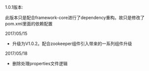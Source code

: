 1.0.1版本:

此版本只是配合framework-core进行了dependency重构。故只是修改了pom.xml里面的依赖配置

2017/05/15

+ 升级为V1.0.2。配合zookeeper组件引入带来的一系列组件升级

2017/05/18

- 删除处理properties文件逻辑